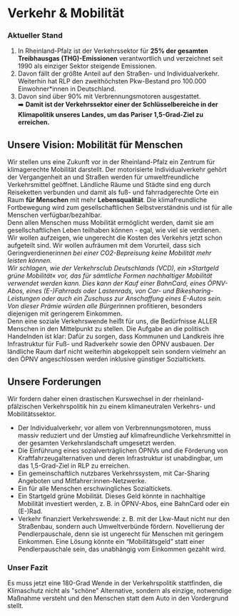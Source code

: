 # Verkehr & Mobilität

### Aktueller Stand

1. In Rheinland-Pfalz ist der Verkehrssektor für **25% der gesamten Treibhausgas (THG)-Emissionen** verantwortlich und verzeichnet seit 1990 als einziger Sektor steigende Emissionen.
2. Davon fällt der größte Anteil auf den Straßen- und Individualverkehr. Weiterhin hat RLP den zweithöchsten Pkw-Bestand pro 100.000 Einwohner*innen in Deutschland.
3. Davon sind über 90% mit Verbrennungsmotoren ausgestattet.<br>➡️ **Damit ist der Verkehrssektor einer der Schlüsselbereiche in der Klimapolitik unseres Landes, um das Pariser 1,5-Grad-Ziel zu erreichen.**

## Unsere Vision: Mobilität für Menschen

Wir stellen uns eine Zukunft vor in der Rheinland-Pfalz ein Zentrum für klimagerechte Mobilität darstellt. Der motorisierte Individualverkehr gehört der Vergangenheit an und Straßen werden für umweltfreundliche Verkehrsmittel geöffnet. Ländliche Räume und Städte sind eng durch Reiseketten verbunden und damit als fuß- und fahrradgerechte Orte ein Raum **für Menschen** mit mehr **Lebensqualität**. Die klimafreundliche Fortbewegung wird zum gesellschaftlichen Selbstverständnis und ist für alle Menschen verfügbar/bezahlbar.
<br>Denn allen Menschen muss Mobilität ermöglicht werden, damit sie am gesellschaftlichen Leben teilhaben können - egal, wie viel sie verdienen.<br>
Wir wollen aufzeigen, wie ungerecht die Kosten des Verkehrs jetzt schon aufgeteilt sind. Wir wollen aufräumen mit dem Vorurteil, dass sich Geringverdiener*innen bei einer CO2-Bepreisung keine Mobilität mehr leisten können.
<br>
Wir schlagen, wie der Verkehrsclub Deutschlands (VCD), ein »Startgeld grüne Mobilität« vor, das für sämtliche Formen nachhaltiger Mobilität verwendet werden kann. Dies kann der Kauf einer BahnCard, eines ÖPNV-Abos, eines (E-)Fahrrads oder Lastenrads, von Car- und Bikesharing-Leistungen oder auch ein Zuschuss zur Anschaffung eines E-Autos sein. Von dieser Prämie würden alle Bürger*innen profitieren, besonders diejenigen mit geringerem Einkommen.<br>
Denn eine soziale Verkehrswende heißt für uns, die Bedürfnisse ALLER Menschen in den Mittelpunkt zu stellen. Die Aufgabe an die politisch Handelnden ist klar: Dafür zu sorgen, dass Kommunen und Landkreis ihre Infrastruktur für Fuß- und Radverkehr sowie den ÖPNV ausbauen. Der ländliche Raum darf nicht weiterhin abgekoppelt sein sondern vielmehr an den ÖPNV angeschlossen werden inklusive günstiger Sozialtickets.

## Unsere Forderungen

Wir fordern daher einen drastischen Kurswechsel in der rheinland-pfälzischen Verkehrspolitik hin zu einem klimaneutralen Verkehrs- und Mobilitätssektor.

- Der Individualverkehr, vor allem von Verbrennungsmotoren, muss massiv reduziert und der Umstieg auf klimafreundliche Verkehrsmittel in der gesamten Verkehrslandschaft umgesetzt werden. 
- Die Einführung eines sozialverträglichen ÖPNVs und die Förderung von Kraftfahrzeugalternativen und deren Infrastruktur ist unabdingbar, um das 1,5-Grad-Ziel in RLP zu erreichen. 
- Ein gemeinschaftlich nutzbares Verkehrssystem, mit Car-Sharing Angeboten und Mitfahrer:innen-Netzwerke.
- Ein für alle Menschen erschwingliches Sozialtickets.
- Ein Startgeld grüne Mobilität. Dieses Geld könnte in nachhaltige Mobilität investiert werden, z. B. in ÖPNV-Abos, eine BahnCard oder ein (E-)Rad.
- Verkehr finanziert Verkehrswende: z. B. mit der Lkw-Maut nicht nur den Straßenbau, sondern auch Umweltverbünde fördern.
Novellierung der Pendlerpauschale, denn sie ist ungerecht für Menschen mit geringem Einkommen. Eine Lösung könnte ein “Mobilitätsgeld” statt einer Pendlerpauschale sein, das unabhängig vom Einkommen gezahlt wird.

### Unser Fazit 

Es muss jetzt eine 180-Grad Wende in der Verkehrspolitik stattfinden, die Klimaschutz nicht als "schöne" Alternative, sondern als einzige, notwendige Maßnahme versteht und den Menschen statt dem Auto in den Vordergrund stellt. 
